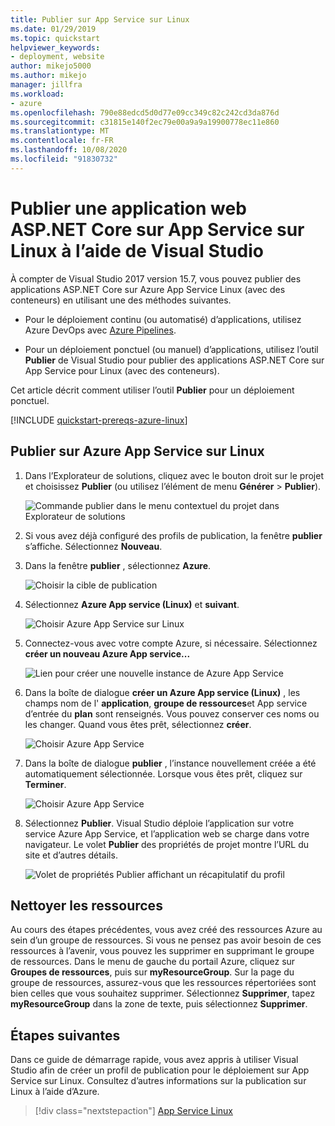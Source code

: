 ```yaml
---
title: Publier sur App Service sur Linux
ms.date: 01/29/2019
ms.topic: quickstart
helpviewer_keywords:
- deployment, website
author: mikejo5000
ms.author: mikejo
manager: jillfra
ms.workload:
- azure
ms.openlocfilehash: 790e88edcd5d0d77e09cc349c82c242cd3da876d
ms.sourcegitcommit: c31815e140f2ec79e00a9a9a19900778ec11e860
ms.translationtype: MT
ms.contentlocale: fr-FR
ms.lasthandoff: 10/08/2020
ms.locfileid: "91830732"
---
```

# <a name="publish-an-aspnet-core-app-to-app-service-on-linux-using-visual-studio"></a>Publier une application web ASP.NET Core sur App Service sur Linux à l’aide de Visual Studio

À compter de Visual Studio 2017 version 15.7, vous pouvez publier des applications ASP.NET Core sur Azure App Service Linux (avec des conteneurs) en utilisant une des méthodes suivantes.

* Pour le déploiement continu (ou automatisé) d’applications, utilisez Azure DevOps avec [Azure Pipelines](/azure/devops/pipelines/get-started-yaml?view=azdevops&preserve-view=true).

* Pour un déploiement ponctuel (ou manuel) d’applications, utilisez l’outil **Publier** de Visual Studio pour publier des applications ASP.NET Core sur App Service pour Linux (avec des conteneurs).

Cet article décrit comment utiliser l’outil **Publier** pour un déploiement ponctuel.

[!INCLUDE [quickstart-prereqs-azure-linux](includes/quickstart-prereqs-azure-linux.md)]

## <a name="publish-to-azure-app-service-on-linux"></a>Publier sur Azure App Service sur Linux

1. Dans l’Explorateur de solutions, cliquez avec le bouton droit sur le projet et choisissez **Publier** (ou utilisez l’élément de menu **Générer** > **Publier**).

    ![Commande publier dans le menu contextuel du projet dans Explorateur de solutions](../deployment/media/quickstart-publish.png "Choisir Publier")

1. Si vous avez déjà configuré des profils de publication, la fenêtre **publier** s’affiche. Sélectionnez **Nouveau**.

1. Dans la fenêtre **publier** , sélectionnez **Azure**.

    ![Choisir la cible de publication](../deployment/media/quickstart-publish-azure-new.png)

1. Sélectionnez **Azure App service (Linux)** et **suivant**.

    ![Choisir Azure App Service sur Linux](../deployment/media/quickstart-publish-linux-select-azure-service.png)

1. Connectez-vous avec votre compte Azure, si nécessaire. Sélectionnez **créer un nouveau Azure App service...**

    ![Lien pour créer une nouvelle instance de Azure App Service](../deployment/media/quickstart-publish-linux-create-new-link.png)

1. Dans la boîte de dialogue **créer un Azure App service (Linux)** , les champs nom de l' **application**, **groupe de ressources**et App service d’entrée du **plan** sont renseignés. Vous pouvez conserver ces noms ou les changer. Quand vous êtes prêt, sélectionnez **créer**.

    ![Choisir Azure App Service](../deployment/media/quickstart-publish-linux-create-new-dialog.png)

1. Dans la boîte de dialogue **publier** , l’instance nouvellement créée a été automatiquement sélectionnée. Lorsque vous êtes prêt, cliquez sur **Terminer**.

    ![Choisir Azure App Service](../deployment/media/quickstart-publish-linux-select-instance.png)

1. Sélectionnez **Publier**. Visual Studio déploie l’application sur votre service Azure App Service, et l’application web se charge dans votre navigateur. Le volet **Publier** des propriétés de projet montre l’URL du site et d’autres détails.

    ![Volet de propriétés Publier affichant un récapitulatif du profil](../deployment/media/quickstart-publish-linux-summary-page.png)

## <a name="clean-up-resources"></a>Nettoyer les ressources

Au cours des étapes précédentes, vous avez créé des ressources Azure au sein d’un groupe de ressources. Si vous ne pensez pas avoir besoin de ces ressources à l’avenir, vous pouvez les supprimer en supprimant le groupe de ressources.
Dans le menu de gauche du portail Azure, cliquez sur **Groupes de ressources**, puis sur **myResourceGroup**.
Sur la page du groupe de ressources, assurez-vous que les ressources répertoriées sont bien celles que vous souhaitez supprimer.
Sélectionnez **Supprimer**, tapez **myResourceGroup** dans la zone de texte, puis sélectionnez **Supprimer**.

## <a name="next-steps"></a>Étapes suivantes

Dans ce guide de démarrage rapide, vous avez appris à utiliser Visual Studio afin de créer un profil de publication pour le déploiement sur App Service sur Linux. Consultez d’autres informations sur la publication sur Linux à l’aide d’Azure.

> [!div class="nextstepaction"]
> [App Service Linux](/azure/app-service/containers/app-service-linux-intro)